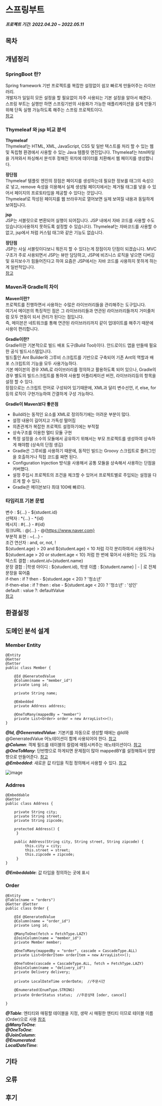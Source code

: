 # 스프링부트
***프로젝트 기간: 2022.04.20 ~ 2022.05.11***

## 목차

## 개념정리

### SpringBoot 란?
Spring framework 기반 프로젝트를 복잡한 설정없이 쉽꼬 빠르게 만들어주는 라이브러리.  
개발자가 일일히 모든 설정을 할 필요없이 자주 사용되는 기본 설정을 알아서 해준다.  
스프링 부트는 실행만 하면 스프링기반의 사용화가 가능한 애플리케이션을 쉽게 만들기 위해 단독 실행 가능하도록 해주는 스프링 프로젝트이다.  
[참고](https://cheershennah.tistory.com/194)  

### Thymeleaf 와 jsp 비교 분석
**Thymeleaf**  
Thymeleaf는 HTML, XML, JavaScript, CSS 및 일반 텍스트를 처리 할 수 있는 웹 및 독립형 환경에서 사용할 수 있는 Java 템플릿 엔진입니다.     Thymeleaf는 html파일을 가져와서 파싱해서 분석후 정해진 위치에 데이터를 치환해서 웹 페이지를 생성합니다.  

**장단점**  
Thymeleaf 템플릿 엔진의 장점은 페이지를 생성하는데 필요한 정보를 태그의 속성으로 넣고, remove 속성을 이용해서 실제 생성될 페이지에서는 제거될 태그를 넣을 수 있어서 페이지의 프로토타입을 제공할 수 있다는 것입니다.  
Thymeleaf로 작성된 페이지를 웹 브라우저로 열어보면 실제 보여질 내용과 동일하게 보여집니다.  

**jsp**  
JSP는 서블릿으로 변환되어 실행이 되어집니다. JSP 내에서 자바 코드를 사용할 수도 있습니다(사용하지 못하도록 설정할 수 있습니다). Thymeleaf는 자바코드를 사용할 수 없고, jsp에서 처럼 커스텀 태그와 같은 기능도 없습니다.  

**장단점**  
JSP는 사실 서블릿이다보니 뭐든지 할 수 있다는게 장점이자 단점이 되겠습니다. MVC 구조가 주로 사용되면서 JSP는 뷰만 담당하고, JSP에 비즈니스 로직을 넣으면 디버깅 및 유지보수가 힘들어진다고 하여 요즘은 JSP에서는 자바 코드를 사용하지 못하게 하는게 일반적입니다.  
[참고](https://suzyalrahala.tistory.com/39)  

### Maven과 Gradle의 차이
**Maven이란?**  
프로젝트를 진행하면서 사용하는 수많은 라이브러리들을 관리해주는 도구입니다.  
여기서 메이븐의 특징적인 점은 그 라이브러리들과 연관된 라이브러리들까지 거미줄처럼 모두 연동이 되서 관리가 된다는 점입니다.  
즉, 메이븐은 네트워크를 통해 연관된 라이브러리까지 같이 업데이트를 해주기 때문에  사용이 편리합니다.  

**Gradle이란?**  
Gradle이란 기본적으로 빌드 배포 도구(Build Tool)이다. 안드로이드 앱을 만들때 필요한 공식 빌드시스템입니다.  
빌드툴인 Ant Builder와 그루비 스크립트를 기반으로 구축되어 기존 Ant의 역할과 배포 스크립트의 기능을 모두 사용가능하다.  
기본 메이븐의 경우 XML로 라이브러리를 정의하고 활용하도록 되어 있으나, Gradle의 경우 별도의 빌드스크립트를 통하여 사용할 어플리케이션 버전, 라이브러리등의 항목을 설정 할 수 있다.  
장점으로는 스크립트 언어로 구성되어 있기때문에, XML과 달리 변수선언, if, else, for등의 로직이 구현가능하여 간결하게 구성 가능하다.  

**Gradle이 Maven보다 좋은점**  
- Build라는 동적인 요소를 XML로 정의하기에는 어려운 부분이 많다.  
- 설정 내용이 길어지고 가독성 떨어짐  
- 의존관계가 복잡한 프로젝트 설정하기에는 부적절  
- 상속구조를 이용한 멀티 모듈 구현  
- 특정 설정을 소수의 모듈에서 공유하기 위해서는 부모 프로젝트를 생성하여 상속하게 해야함 (상속의 단점 생김)  
- Gradle은 그루비를 사용하기 때문에, 동적인 빌드는 Groovy 스크립트로 플러그인을 호출하거나 직접 코드를 짜면 된다.  
- Configuration Injection 방식을 사용해서 공통 모듈을 상속해서 사용하는 단점을 커버했다.  
- 설정 주입시 프로젝트의 조건을 체크할 수 있어서 프로젝트별로 주입되는 설정을 다르게 할 수 있다.  
- Gradle은 메이븐보다 최대 100배 빠르다.  

### 타임리프 기본 문법
변수 : ${...} - ${student.id}  
선택자 : *{...} - *{id}  
메시지 : #{...} - #{id}  
링크URL : @{...} - @{https://www.naver.com}  
부분적 표현 : ~{...} -  
조건 연산자 : and, or, not, !  
${student.age} > 20 and ${student.age} < 10 처럼 각각 분리하여서 사용하거나  
${student.age > 20 or student.age < 10} 처럼 한 번에 묶어서 사용하는 것도 가능  
텍스트 결합 : ${student.id}+${student.name}  
문장 결합 : |학생 아이디 : ${student.id}, 학생 이름 : ${student.name} | - | 로 전체 문장을 묶어줌  
if-then : if ? then - ${student.age < 20} ? '청소년'  
if-then-else : if ? then : else - ${student.age < 20} ? '청소년' : '성인'  
default : value ?: defaultValue  
[참고](https://sujinhope.github.io/2021/03/25/Thymeleaf-2.-Thymeleaf-%EA%B8%B0%EB%B3%B8-%EB%AC%B8%EB%B2%95-+-%EC%82%AC%EC%9A%A9-%EC%98%88%EC%A0%9C.html#title2)  

## 환결설정

## 도메인 분석 설계
### Member Entity 
```
@Entity
@Getter
@Setter
public class Member {
	
	@Id @GeneratedValue
	@Column(name = "member_id")
	private Long id;
	
	private String name;
	
	@Embedded
	private Address address;
	
	@OneToMany(mappedBy = "member")
	private List<Order> order = new ArrayList<>();
}
```  
***@Id, @GenerratedValue***: 기본키를 자동으로 생성할 때에는 @Id와 @GenerratedValue 어노테이션이 함께 사용되어야 한다.
[참고](https://velog.io/@gudnr1451/GeneratedValue-%EC%A0%95%EB%A6%AC)  
***@Column***: 객체 필드를 테이블의 컬럼에 매핑시켜주는 애노테이션이다.
[참고](https://ttl-blog.tistory.com/114)  
***@OneToMany***: 단반향으로 하게되면 문제점이 많아 mappedBY를 설정해줘서 양방향으로 만들어준다.
[참고](https://dublin-java.tistory.com/51)  
***@Embedded***: 새로운 값 타입을 직접 정의해서 사용할 수 있다.
[참고](https://velog.io/@conatuseus/JPA-%EC%9E%84%EB%B2%A0%EB%94%94%EB%93%9C-%ED%83%80%EC%9E%85embedded-type-8ak3ygq8wo)  


![image](https://user-images.githubusercontent.com/94879395/164642968-41a52dc7-a1bc-46ba-815a-a3918e7b6e2d.png)  

### Addrres
```
@Embeddable
@Getter
public class Address {
	
	private String city;
	private String street;
	private String zipcode;
	
	protected Address() {
	 }
	
	public Address(String city, String street, String zipcode) {
		 this.city = city;
		 this.street = street;
		 this.zipcode = zipcode;
	 }
}
```  
***@Embeddable***: 값 타입을 정의하는 곳에 표시  

### Order
```
@Entity
@Table(name = "orders")
@Getter @Setter
public class Order {

	@Id @GeneratedValue
	@Column(name = "order_id")
	private Long id;
	
	@ManyToOne(fetch = FetchType.LAZY)
	@JoinColumn(name = "member_id")
	private Member member;
	
	@OneToMany(mappedBy = "order", cascade = CascadeType.ALL)
	private List<OrderItem> orderItem = new ArrayList<>();
	
	@OneToOne(cascade = CascadeType.ALL, fetch = FetchType.LAZY)
	@JoinColumn(name = "delivery_id")
	private Delivery delivery;
	
	private LocalDateTime orderDate;  //주문시간
	
	@Enumerated(EnumType.STRING)
	private OrderStatus status;  //주문상태 [oder, cancel]
  
}
```  
***@Table***: 엔티티와 매핑할 테이블을 지정, 생략 시 매핑한 엔티티 이므로 테이블 이름(Order)으로 사용
[참조](https://data-make.tistory.com/610)  
***@ManyToOne***:  
***@OneToOne***:  
***@JoinColumn***:  
***@Enumerated***:  
***LocalDateTime***:  

## 기타

## 오류

## 후기
